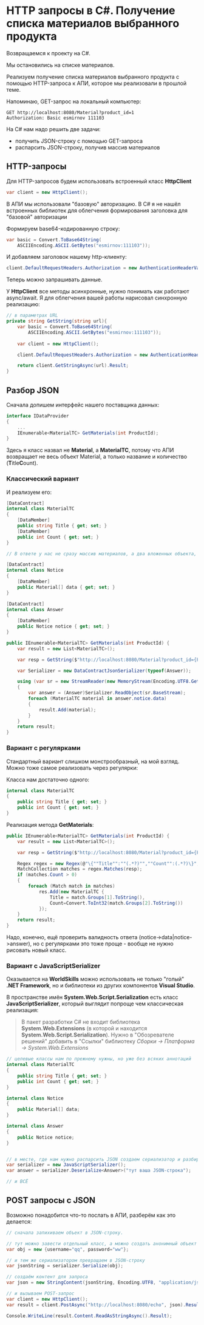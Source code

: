 # HTTP запросы в C#. Получение списка материалов выбранного продукта

Возвращаемся к проекту на C#.

Мы остановились на списке материалов.

Реализуем получение списка материалов выбранного продукта с помощью HTTP-запроса к АПИ, которое мы реализовали в прошлой теме.

Напоминаю, GET-запрос на локальный компьютер:

```
GET http://localhost:8080/Material?product_id=1
Authorization: Basic esmirnov 111103
```

На C# нам надо решить две задачи:

* получить JSON-строку с помощью GET-запроса
* распарсить JSON-строку, получив массив материалов

## HTTP-запросы

Для HTTP-запросов будем использовать встроенный класс **HttpClient**

```cs
var client = new HttpClient();
```

В АПИ мы использовали "базовую" авторизацию. В C# я не нашёл встроенных библиотек для облегчения формирования заголовка для "базовой" авторизации

Формируем base64-кодированную строку:

```cs
var basic = Convert.ToBase64String(
    ASCIIEncoding.ASCII.GetBytes("esmirnov:111103"));
```

И добавляем заголовок нашему http-клиенту:

```cs
client.DefaultRequestHeaders.Authorization = new AuthenticationHeaderValue("Basic", basic);
```

Теперь можно запрашивать данные. 

У **HttpClient** все методы асинхронные, нужно понимать как работают async/await. Я для облегчения вашей работы нарисовал синхронную реализацию:

```cs
// в параметрах URL
private string GetString(string url){
    var basic = Convert.ToBase64String(
        ASCIIEncoding.ASCII.GetBytes("esmirnov:111103"));
        
    var client = new HttpClient();

    client.DefaultRequestHeaders.Authorization = new AuthenticationHeaderValue("Basic", basic);

    return client.GetStringAsync(url).Result;
}
```

## Разбор JSON

Сначала допишем интерфейс нашего поставщика данных:

```cs
interface IDataProvider
{
    ...
    IEnumerable<MaterialTC> GetMaterials(int ProductId);
}    
```

Здесь я класс назвал не **Material**, а **MaterialTC**, потому что АПИ возвращает не весь объект Material, а только название и количество (**T**itle**C**ount).

### Классический вариант

И реализуем его:

```cs
[DataContract]
internal class MaterialTC
{
    [DataMember]
    public string Title { get; set; }
    [DataMember]
    public int Count { get; set; }
}

// В ответе у нас не сразу массив материалов, а два вложенных объекта, поэтому надо их тоже описать

[DataContract]
internal class Notice
{
    [DataMember]
    public Material[] data { get; set; }
}

[DataContract]
internal class Answer
{
    [DataMember]
    public Notice notice { get; set; }
}

public IEnumerable<MaterialTC> GetMaterials(int ProductId) {
    var result = new List<MaterialTC>();

    var resp = GetString($"http://localhost:8080/Material?product_id={ProductId}");

    var Serializer = new DataContractJsonSerializer(typeof(Answer));

    using (var sr = new StreamReader(new MemoryStream(Encoding.UTF8.GetBytes(resp))))
    {
        var answer = (Answer)Serializer.ReadObject(sr.BaseStream);
        foreach (MaterialTC material in answer.notice.data)
        {
            result.Add(material);
        }
    }
    return result;
}
```

### Вариант с регулярками

Стандартный вариант слишком монстрообразный, на мой взгляд. Можно тоже самое реализовать через регулярки:

Класса нам достаточно одного:

```cs
internal class MaterialTC
{
    public string Title { get; set; }
    public int Count { get; set; }
}
```

Реализация метода **GetMaterials**:

```cs
public IEnumerable<MaterialTC> GetMaterials(int ProductId) {
    var result = new List<MaterialTC>();

    var resp = GetString($"http://localhost:8080/Material?product_id={ProductId}");

    Regex regex = new Regex(@"\{""Title"":""(.*?)"",""Count"":(.*?)\}", RegexOptions.Singleline);
    MatchCollection matches = regex.Matches(resp);
    if (matches.Count > 0)
    {
        foreach (Match match in matches)
            res.Add(new MaterialTC { 
                Title = match.Groups[1].ToString(), 
                Count=Convert.ToInt32(match.Groups[2].ToString()) 
            });
    }
    return result;
}
```

Надо, конечно, ещё проверить валидность ответа (notice->data|notice->answer), но с регулярками это тоже проще - вообще не нужно рисовать новый класс.

### Вариант с JavaScriptSerializer

Оказывается на **WorldSkills** можно использовать не только "голый" **.NET Framework**, но и библиотеки из других компонентов **Visual Studio**.

В пространстве имён **System.Web.Script.Serialization** есть класс **JavaScriptSerializer**, который выглядит попроще чем классическая реализация:

>В пакет разработки C# не входит библиотека **System.Web.Extensions** (в которой и находится **System.Web.Script.Serialization**). Нужно в "Обозревателе решений" добавить в "Ссылки" библиотеку *Сборки -> Платформа -> System.Web.Extensions*

```cs
// целевые классы нам по прежнему нужны, но уже без всяких аннотаций
internal class MaterialTC
{
    public string Title { get; set; }
    public int Count { get; set; }
}

internal class Notice
{
    public Material[] data;
}

internal class Answer
{
    public Notice notice;
}


// в месте, где нам нужно распарсить JSON создаем сериализатор и разбираем строку
var serializer = new JavaScriptSerializer();
var answer = serializer.Deserialize<Answer>("тут ваша JSON-строка");

// и ВСЁ
```

## POST запросы с JSON

Возможно понадобится что-то послать в АПИ, разберём как это делается:

```cs
// сначала запихиваем объект в JSON-строку. 

// тут можно завести отдельный класс, а можно создать анонимный объект
var obj = new {username="qq", password="ww"};

// и тем же сериализатором превращаем в JSON-строку
var jsonString = serializer.Serialize(obj);

// создаём контент для запроса
var json = new StringContent(jsonString, Encoding.UTF8, "application/json");

// и вызываем POST-запрос
var client = new HttpClient();
var result = client.PostAsync("http://localhost:8080/echo", json).Result;

Console.WriteLine(result.Content.ReadAsStringAsync().Result);
```